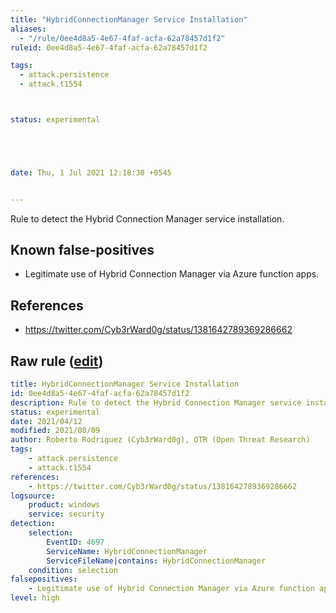 ```yaml
---
title: "HybridConnectionManager Service Installation"
aliases:
  - "/rule/0ee4d8a5-4e67-4faf-acfa-62a78457d1f2"
ruleid: 0ee4d8a5-4e67-4faf-acfa-62a78457d1f2

tags:
  - attack.persistence
  - attack.t1554



status: experimental





date: Thu, 1 Jul 2021 12:18:30 +0545


---
```


Rule to detect the Hybrid Connection Manager service installation.

<!--more-->


## Known false-positives

* Legitimate use of Hybrid Connection Manager via Azure function apps.



## References

* https://twitter.com/Cyb3rWard0g/status/1381642789369286662


## Raw rule ([edit](https://github.com/SigmaHQ/sigma/edit/master/rules/windows/builtin/security/win_hybridconnectionmgr_svc_installation.yml))
```yaml
title: HybridConnectionManager Service Installation
id: 0ee4d8a5-4e67-4faf-acfa-62a78457d1f2
description: Rule to detect the Hybrid Connection Manager service installation.
status: experimental
date: 2021/04/12
modified: 2021/08/09
author: Roberto Rodriguez (Cyb3rWard0g), OTR (Open Threat Research)
tags:
    - attack.persistence
    - attack.t1554 
references:
    - https://twitter.com/Cyb3rWard0g/status/1381642789369286662
logsource:
    product: windows
    service: security
detection:
    selection:
        EventID: 4697
        ServiceName: HybridConnectionManager
        ServiceFileName|contains: HybridConnectionManager 
    condition: selection
falsepositives:
    - Legitimate use of Hybrid Connection Manager via Azure function apps.
level: high

```
